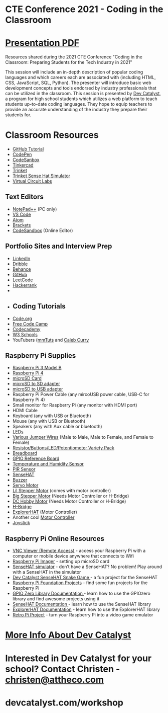 # CTE Conference 2021 - Coding in the Classroom
# [Presentation PDF](https://drive.google.com/file/d/1kG85hc9N6BMEFsheRgr_MQ4XOJQnwg_m/view?usp=sharing)
Resources shared during the 2021 CTE Conference "Coding in the Classroom: Preparing Students for the Tech Industry in 2021"

This session will include an in-depth description of popular coding languages and which careers each are associated with (including HTML, CSS, JavaScript, SQL, Python). The presenter will introduce basic web development concepts and tools endorsed by industry professionals that can be utilized in the classroom. This session is presented by [Dev Catalyst](devcatalyst.com), a program for high school students which utilizes a web platform to teach students up-to-date coding languages. They hope to equip teachers to provide an accurate understanding of the industry they prepare their students for.

# Classroom Resources
- [GitHub Tutorial](https://guides.github.com/)
- [CodePen](https://codepen.io/)
- [CodeSanbox](https://codesandbox.io/dashboard)
- [Tinkercad](https://www.tinkercad.com/)
- [Trinket](https://trinket.io/)
- [Trinket Sense Hat Simulator](https://trinket.io/library/trinkets/d8e8abe6e2)
- [Virtual Circuit Labs](https://phet.colorado.edu/en/simulation/circuit-construction-kit-dc-virtual-lab)

## Text Editors
- [NotePad++](https://notepad-plus-plus.org/downloads/) (PC only)
- [VS Code](https://code.visualstudio.com/)
- [Atom](https://atom.io/)
- [Brackets](http://brackets.io/)
- [CodeSandbox](https://codesandbox.io/) (Online Editor)

## Portfolio Sites and Interview Prep
- [LinkedIn](https://www.linkedin.com/)
- [Dribble](https://dribbble.com/)
- [Behance](https://www.behance.net/)
- [GitHub](github.com)
- [LeetCode](https://leetcode.com/)
- [Hackerrank](https://www.hackerrank.com/)
- 
- ## Coding Tutorials
- [Code.org](https://code.org/)
- [Free Code Camp](https://www.freecodecamp.org/)
- [Codecademy](https://www.codecademy.com/)
- [W3 Schools](https://www.w3schools.com/)
- YouTubers ([mmTuts](https://www.youtube.com/channel/UCzyuZJ8zZ-Lhfnz41DG5qLw) and [Caleb Curry](https://www.youtube.com/user/CalebTheVideoMaker2)

## Raspberry Pi Supplies
- [Raspberry Pi 3 Model B](https://www.adafruit.com/product/3775)
- [Raspberry Pi 4 ](https://www.canakit.com/raspberry-pi-4-basic-kit.html)
- [microSD Card](https://www.amazon.com/Silicon-Power-Speed-MicroSD-Adapter/dp/B07Q384TPK?tag=georiot-us-default-20&ascsubtag=tomshardware-us-1069463351103967600-20&geniuslink=true)
- [microSD to SD adapter](https://www.amazon.com/SanDisk-microSD-Memory-Adapter-MICROSD-ADAPTER/dp/B0047WZOOO/ref=sr_1_3?dchild=1&keywords=microSD+to+SD+adapter&qid=1625672623&s=electronics&sr=1-3)
- [microSD to USB adapter](https://www.amazon.com/SanDisk-MobileMate-microSD-Card-Reader/dp/B07G5JV2B5/ref=sr_1_3?crid=XB8AV1YG4P52&dchild=1&keywords=microsd+to+usb3+adapter&qid=1625672648&s=electronics&sprefix=microSD+to+USB%2Celectronics%2C175&sr=1-3)
- Raspberry Pi Power Cable (any mircoUSB power cable, USB-C for Raspberry Pi 4)
- Small monitor for Raspberry Pi (any monitor with HDMI port)
- HDMI Cable
- Keyboard (any with USB or Bluetooth)
- Mouse (any with USB or Bluetooth)
- Speakers (any with Aux cable or bluetooth)
- [LEDs](https://www.amazon.com/eBoot-Pieces-Emitting-Diodes-Assorted/dp/B06XPV4CSH/ref=sxin_2_ac_d_rm?keywords=led&pd_rd_i=B06XPV4CSH&pd_rd_r=8f301bb6-1556-43cf-97c4-bf402ef905c4&pd_rd_w=SEJuq&pd_rd_wg=X1Mxy&pf_rd_p=91b604bb-c371-4573-970f-bed68a552852&pf_rd_r=WRKZBY91QAKZ9HYWQPWH&qid=1560889883&s=gateway) 
- [Various Jumper Wires](https://www.amazon.com/Multicolored-Breadboard-Dupont-Jumper-Wires/dp/B073X7P6N2/ref=sr_1_1_sspa?keywords=male+to+male+jumper+wires&qid=1560890011&s=gateway&sr=8-1-spons&psc=1) (Male to Male, Male to Female, and Female to Female)
- [Resistor/Buttons/LED/Potentiometer Variety Pack](https://www.amazon.com/ELEGOO-Electronics-Component-resistors-Potentiometer/dp/B01ERPXFZK/ref=sr_1_7?keywords=resistors&qid=1560890067&s=gateway&sr=8-7)
- [Breadboard](https://www.amazon.com/Breadboard-Solderless-Prototype-Universal-Raspberry/dp/B07LF84HWK/ref=sr_1_9?keywords=breadboard&qid=1560890185&s=gateway&sr=8-9)
- [GPIO Reference Board](https://www.amazon.com/GPIO-Reference-Board-Raspberry-Model/dp/B00RHG18E2/ref=sr_1_3?crid=3JPGRZC6SLQ8C&keywords=gpio+reference+board&qid=1560890253&s=gateway&sprefix=GPIO+reference%2Caps%2C153&sr=8-3)
- [Temperature and Humidity Sensor](https://www.adafruit.com/product/385)
- [PIR Sensor](https://www.adafruit.com/product/189)
- [SenseHAT](https://www.raspberrypi.org/products/sense-hat/)
- [Buzzer](https://www.adafruit.com/product/1536)
- [Servo Motor](https://www.adafruit.com/product/155)
- [Lil Stepper Motor](https://www.adafruit.com/product/324) (comes with motor controller)
- [Big Stepper Motor](https://www.adafruit.com/product/324) (Needs Motor Controller or H-Bridge)
- [DC Hobby Motor](https://www.adafruit.com/product/711) (Needs Motor Controller or H-Bridge)
- [H-Bridge](https://www.adafruit.com/product/807)
- [ExplorerHAT](https://www.amazon.com/PIM082-Explorer-HAT-40-Pin-Raspberry/dp/B00WWQ20MG/ref=sr_1_1?keywords=explorer+hat+pro&qid=1560890568&s=gateway&sr=8-1) (Motor Controller)
- Another cool [Motor Controller](https://www.adafruit.com/product/2348)
- [Joystick](https://www.adafruit.com/product/245)

## Raspberry Pi Online Resources
- [VNC Viewer (Remote Access)](https://www.realvnc.com/en/connect/download/viewer/) - access your Raspberry Pi with a computer or mobile device anywhere that connects to Wifi
- [Raspberry Pi Imager](https://www.raspberrypi.org/software/) - setting up microSD card
- [SenseHAT simulator](https://trinket.io/sense-hat) - don’t have a SenseHAT? No problem! Play around with a SenseHAT in the simulator
- [Dev Catalyst SenseHAT Snake Game ](http://github.com/DevCatalystTN/snake-game)- a fun project for the SenseHAT
- [Raspberry Pi Foundation Projects](https://projects.raspberrypi.org/en) - find some fun projects for the Raspberry Pi
- [GPIO Zero Library Documentation ](https://gpiozero.readthedocs.io/en/stable/)- learn how to use the GPIOzero library and find awesome projects using it
- [SenseHAT Documentation ](https://pythonhosted.org/sense-hat/)- learn how to use the SenseHAT library
- [ExplorerHAT Documentation](https://github.com/pimoroni/explorer-hat) - learn how to use the ExplorerHAT library
- [Retro Pi Project](https://retropie.org.uk/) - turn your Raspberry Pi into a video game emulator

# [More Info About Dev Catalyst](https://www.devcatalyst.com/)
# Interested in Dev Catalyst for your school? Contact Christen - christen@attheco.com
# devcatalyst.com/workshop
